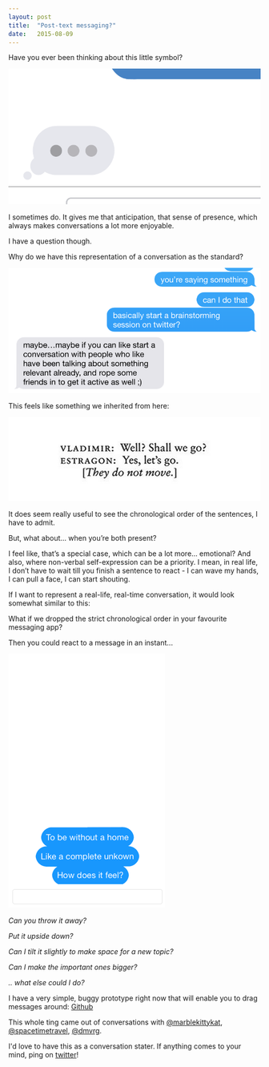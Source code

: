 ```yaml
---
layout: post
title:  "Post-text messaging?"
date:   2015-08-09
---
```


Have you ever been thinking about this little symbol?

![](/content/images/chat/1.gif)


I sometimes do. It gives me that anticipation, that sense of presence, which always makes conversations a lot more enjoyable.

I have a question though.

Why do we have this representation of a conversation as the standard?

![](/content/images/chat/2.png)

This feels like something we inherited from here:

![](/content/images/chat/3.png)

It does seem really useful to see the chronological order of the sentences, I have to admit.

But, what about… when you’re both present?

I feel like, that’s a special case, which can be a lot more… emotional? And also, where non-verbal self-expression can be a priority. I mean, in real life, I don’t have to wait till you finish a sentence to react - I can wave my hands, I can pull a face, I can start shouting.

If I want to represent a real-life, real-time conversation, it would look somewhat similar to this:

What if we dropped the strict chronological order in your favourite messaging app?

Then you could react to a message in an instant...

![](/content/images/chat/4.gif)

*Can you throw it away?*

*Put it upside down?*

*Can I tilt it slightly to make space for a new topic?*

*Can I make the important ones bigger?*

*.. what else could I do?*



I have a very simple, buggy prototype right now that will enable you to drag messages around:
[Github](http://github.com/itchingpixels/physics-chat)

This whole ting came out of conversations with [@marblekittykat](https://twitter.com/marblekittykat), [@spacetimetravel](https://twitter.com/spacetimetourist), [@dmvrg](https://twitter.com/dmvrg).

I'd love to have this as a conversation stater. If anything comes to your mind, ping on [twitter](http://twitter.com/itchingpixels)!
